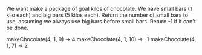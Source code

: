 We want make a package of goal kilos of chocolate. We have small bars (1 kilo each) and big bars (5 kilos each). Return the number of small bars to use, assuming we always use big bars before small bars. Return -1 if it can't be done.

makeChocolate(4, 1, 9) → 4
makeChocolate(4, 1, 10) → -1
makeChocolate(4, 1, 7) → 2